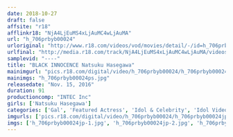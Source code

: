 ```yaml
---
date: 2018-10-27
draft: false
affsite: "r18"
afflinkr18: "NjA4LjEuMS4xLjAuMC4wLjAuMA"
url: "h_706prbyb00024"
urloriginal: "http://www.r18.com/videos/vod/movies/detail/-/id=h_706prbyb00024"
urlfinal: "http://media.r18.com/track/NjA4LjEuMS4xLjAuMC4wLjAuMA/videos/vod/movies/detail/-/id=h_706prbyb00024"
samplevid: "----"
title: "BLACK INNOCENCE Natsuku Hasegawa"
mainimgurl: "pics.r18.com/digital/video/h_706prbyb00024/h_706prbyb00024ps.jpg"
mainimgs: "h_706prbyb00024ps.jpg"
releasedate: "Nov. 15, 2016"
duration: 91
productioncomp: "INTEC Inc"
girls: ['Natsuku Hasegawa']
categories: ['Gal', 'Featured Actress', 'Idol & Celebrity', 'Idol Video', 'Hi-Def']
imgurls: ['pics.r18.com/digital/video/h_706prbyb00024/h_706prbyb00024jp-1.jpg', 'pics.r18.com/digital/video/h_706prbyb00024/h_706prbyb00024jp-2.jpg', 'pics.r18.com/digital/video/h_706prbyb00024/h_706prbyb00024jp-3.jpg', 'pics.r18.com/digital/video/h_706prbyb00024/h_706prbyb00024jp-4.jpg', 'pics.r18.com/digital/video/h_706prbyb00024/h_706prbyb00024jp-5.jpg', 'pics.r18.com/digital/video/h_706prbyb00024/h_706prbyb00024jp-6.jpg', 'pics.r18.com/digital/video/h_706prbyb00024/h_706prbyb00024jp-7.jpg', 'pics.r18.com/digital/video/h_706prbyb00024/h_706prbyb00024jp-8.jpg', 'pics.r18.com/digital/video/h_706prbyb00024/h_706prbyb00024jp-9.jpg', 'pics.r18.com/digital/video/h_706prbyb00024/h_706prbyb00024jp-10.jpg', 'pics.r18.com/digital/video/h_706prbyb00024/h_706prbyb00024jp-11.jpg', 'pics.r18.com/digital/video/h_706prbyb00024/h_706prbyb00024jp-12.jpg', 'pics.r18.com/digital/video/h_706prbyb00024/h_706prbyb00024jp-13.jpg', 'pics.r18.com/digital/video/h_706prbyb00024/h_706prbyb00024jp-14.jpg', 'pics.r18.com/digital/video/h_706prbyb00024/h_706prbyb00024jp-15.jpg', 'pics.r18.com/digital/video/h_706prbyb00024/h_706prbyb00024jp-16.jpg', 'pics.r18.com/digital/video/h_706prbyb00024/h_706prbyb00024jp-17.jpg', 'pics.r18.com/digital/video/h_706prbyb00024/h_706prbyb00024jp-18.jpg', 'pics.r18.com/digital/video/h_706prbyb00024/h_706prbyb00024jp-19.jpg', 'pics.r18.com/digital/video/h_706prbyb00024/h_706prbyb00024jp-20.jpg']
imgs: ['h_706prbyb00024jp-1.jpg', 'h_706prbyb00024jp-2.jpg', 'h_706prbyb00024jp-3.jpg', 'h_706prbyb00024jp-4.jpg', 'h_706prbyb00024jp-5.jpg', 'h_706prbyb00024jp-6.jpg', 'h_706prbyb00024jp-7.jpg', 'h_706prbyb00024jp-8.jpg', 'h_706prbyb00024jp-9.jpg', 'h_706prbyb00024jp-10.jpg', 'h_706prbyb00024jp-11.jpg', 'h_706prbyb00024jp-12.jpg', 'h_706prbyb00024jp-13.jpg', 'h_706prbyb00024jp-14.jpg', 'h_706prbyb00024jp-15.jpg', 'h_706prbyb00024jp-16.jpg', 'h_706prbyb00024jp-17.jpg', 'h_706prbyb00024jp-18.jpg', 'h_706prbyb00024jp-19.jpg', 'h_706prbyb00024jp-20.jpg']
---
```

